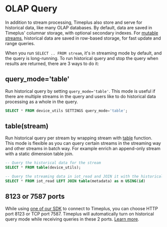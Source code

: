 # OLAP Query

In addition to stream processing, Timeplus also store and serve for historical data, like many OLAP databases. By default, data are saved in Timeplus' columnar storage, with optional secondary indexes. For [mutable streams](/mutable-stream), historical data are saved in row-based storage, for fast update and range queries.

When you run `SELECT .. FROM stream`, it's in streaming mode by default, and the query is long-running. To run historical query and stop the query when results are returned, there are 3 ways to do it:

## query_mode='table'
Run historical query by setting `query_mode='table'`. This mode is useful if there are multiple streams in the query and users like to do historical data processing as a whole in the query.

```sql
SELECT * FROM device_utils SETTINGS query_mode='table';
```

## table(stream)
Run historical query per stream by wrapping stream with [table](/functions_for_streaming#table) function. This mode is flexible as you can query certain streams in the streaming way and other streams in batch way. For example enrich an append-only stream with a static dimension table join.

```sql
-- Query the historical data for the stream
SELECT * FROM table(device_utils);

-- Query the streaming data in iot_read and JOIN it with the historical data from metadata
SELECT * FROM iot_read LEFT JOIN table(metadata) as m USING(id)
```

## 8123 or 7587 ports
While using [one of our SDK](/jdbc) to connect to Timeplus, you can choose HTTP port 8123 or TCP port 7587. Timeplus will automatically turn on historical query mode while receiving queries in these 2 ports. [Learn more](/proton-ports).
